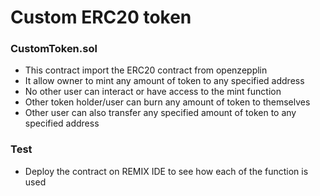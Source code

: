 # Custom ERC20 token

### CustomToken.sol

- This contract import the ERC20 contract from openzepplin
- It allow owner to mint any amount of token to any specified address
- No other user can interact or have access to the mint function
- Other token holder/user can burn any amount of token to themselves
- Other user can also transfer any specified amount of token to any specified address

### Test

- Deploy the contract on REMIX IDE to see how each of the function is used
